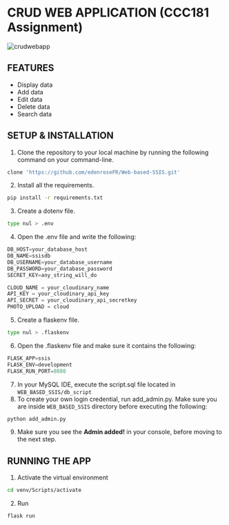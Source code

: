 # CRUD WEB APPLICATION (CCC181 Assignment)

![crudwebapp](https://github.com/edenroseFR/Web-based-SSIS/blob/main/readme_files/image.PNG)
## FEATURES
- Display data
- Add data
- Edit data
- Delete data
- Search data

## SETUP & INSTALLATION
1. Clone the repository to your local machine by running the following command on your command-line.
```bash
clone 'https://github.com/edenroseFR/Web-based-SSIS.git'
```
2. Install all the requirements.
```bash
pip install -r requirements.txt
```
3. Create a dotenv file.
```bash
type nul > .env
```
4. Open the .env file and write the following:
```python
DB_HOST=your_database_host
DB_NAME=ssisdb
DB_USERNAME=your_database_username
DB_PASSWORD=your_database_password
SECRET_KEY=any_string_will_do

CLOUD_NAME = your_cloudinary_name
API_KEY = your_cloudinary_api_key
API_SECRET = your_cloudinary_api_secretkey
PHOTO_UPLOAD = cloud
```
5. Create a flaskenv file.
```bash
type nul > .flaskenv
```
6. Open the .flaskenv file and make sure it contains the following:
```python
FLASK_APP=ssis
FLASK_ENV=development
FLASK_RUN_PORT=8080
```
7. In your MySQL IDE, execute the script.sql file located in `WEB_BASED_SSIS/db_script`
8. To create your own login credential, run add_admin.py. Make sure you are inside `WEB_BASED_SSIS` directory before executing the following:
```bash
python add_admin.py
```
9. Make sure you see the **Admin added!** in your console, before moving to the next step.

## RUNNING THE APP
1. Activate the virtual environment
```bash
cd venv/Scripts/activate
```
2. Run
```bash
flask run
```
